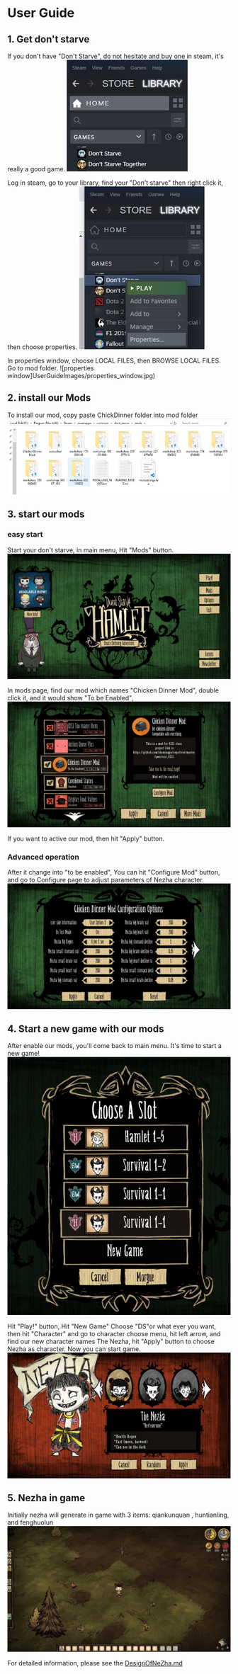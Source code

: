 # User Guide 
## 1. Get don't starve
If you don't have "Don't Starve", do not hesitate and buy one in steam, it's really a good game.
![Steam picture](UserGuideImages/Steam.png)

Log in steam, go to your library, find your "Don't starve" then right click it, then choose properties.
![choose properties](UserGuideImages/properties.jpg)

In properties window, choose LOCAL FILES, then BROWSE LOCAL FILES. Go to mod folder.
![properties window]UserGuideImages/properties_window.jpg)

## 2. install our Mods
To install our mod, copy paste ChickDinner folder into mod folder 
![paste ChickDinner](UserGuideImages/paste.jpg)

## 3. start our mods
### easy start
Start your don't starve, in main menu, Hit "Mods" button.
![start main](UserGuideImages/mainmenu.jpg)

In mods page, find our mod which names "Chicken Dinner Mod", double click it, and it would show "To be Enabled",
![mod page](UserGuideImages/modpage.jpg)

If you want to active our mod, then hit "Apply" button.

### Advanced operation
After it change into "to be enabled", You can hit "Configure Mod" button, and go to Configure page to adjust parameters of Nezha character.
![configure page](UserGuideImages/configure_page.jpg)

## 4. Start a new game with our mods
After enable our mods, you'll come back to main menu. It's time to start a new game!
![start new game](UserGuideImages/start_new_game.jpg)

Hit "Play!" button, Hit "New Game" Choose "DS"or what ever you want, then hit "Character" and go to character choose menu, hit left arrow, and find our new character names The Nezha, hit "Apply" button to choose Nezha as character. Now you can start game.
![Character menu](UserGuideImages/character_menu.jpg)

## 5. Nezha in game 
Initially nezha will generate in game with 3 items: qiankunquan , huntianling, and fenghuolun
![nezha in game](UserGuideImages/nezha_in_game.jpg)

For detailed information, please see the [DesignOfNeZha.md](ChickenDinner/docs/DesignOfNeZha.md)